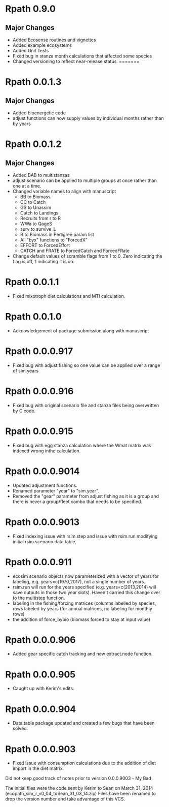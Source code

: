 # Rpath 0.9.0

## Major Changes
- Added Ecosense routines and vignettes
- Added example ecosystems
- Added Unit Tests
- Fixed bug in stanza month calculations that affected some species
- Changed versioning to reflect near-release status.
=======
# Rpath 0.0.1.3

## Major Changes
- Added bioenergetic code
- adjust functions can now supply values by individual months rather than by years

# Rpath 0.0.1.2

## Major Changes
- Added BAB to multistanzas
- adjust.scenario can be applied to multiple groups at once rather than one at a time.
- Changed variable names to align with manuscript
  - BB to Biomass
  - CC to Catch
  - GS to Unassim
  - Catch to Landings
  - Recruits from r to R
  - WWa to QageS
  - surv to survive_L
  - B to Biomass in Pedigree param list
  - All "byx" functions to "ForcedX"
  - EFFORT to ForcedEffort
  - CATCH and FRATE to ForcedCatch and ForcedFRate
- Change default values of scramble flags from 1 to 0. Zero indicating the flag is off, 1 indicating it is on.

# Rpath 0.0.1.1

- Fixed mixotroph diet calculations and MTI calculation.

# Rpath 0.0.1.0

- Acknowledgement of package submission along with manuscript

# Rpath 0.0.0.917

- Fixed bug with adjust.fishing so one value can be applied over a range of sim.years

# Rpath 0.0.0.916

- Fixed bug with original scenario file and stanza files being overwritten by C code.

# Rpath 0.0.0.915

- Fixed bug with egg stanza calculation where the Wmat matrix was indexed wrong inthe calculation.

# Rpath 0.0.0.9014

- Updated adjustment functions.
- Renamed parameter "year" to "sim.year".
- Removed the "gear" parameter from adjust fishing as it is a group and there is never a group/fleet combo that needs to be specified.

# Rpath 0.0.0.9013

- Fixed indexing issue with rsim.step and issue with rsim.run modifying initial rsim.scenario data table.

# Rpath 0.0.0.911

- ecosim scenario objects now parameterized with a vector of years for labeling, e.g. years=c(1970,2017), not a single number of years.
- rsim.run will run for the years specified (e.g. years=c(2013,2014) will save outputs in those two year slots). Haven't carried this change over to the multistep function.
- labeling in the fishing/forcing matrices (columns labelled by species, rows labeled by years (for annual matrices, no labeling for monthly rows)
- the addition of force_bybio (biomass forced to stay at input value)

# Rpath 0.0.0.906

- Added gear specific catch tracking and new extract.node function.

# Rpath 0.0.0.905

- Caught up with Kerim's edits.

# Rpath 0.0.0.904

- Data.table package updated and created a few bugs that have been solved.

# Rpath 0.0.0.903

- Fixed issue with consumption calculations due to the addition of diet import in the diet matrix.

Did not keep good track of notes prior to version 0.0.0.9003 - My Bad

The initial files were the code sent by Kerim to Sean on March 31, 2014 (ecopath_sim_r_v0_04_toSean_31_03_14.zip) Files have been renamed to drop the version number and take advantage of this VCS.
